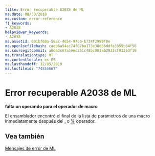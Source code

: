 ```yaml
---
title: Error recuperable A2038 de ML
ms.date: 08/30/2018
ms.custom: error-reference
f1_keywords:
- A2038
helpviewer_keywords:
- A2038
ms.assetid: 001bf60a-58ac-4654-97eb-b734f2999f8e
ms.openlocfilehash: caeb6a94ac74f07ba173e38d66ddfa3859b64f56
ms.sourcegitcommit: a6d63c07ab9ec251c48bc003ab2933cf01263f19
ms.translationtype: MT
ms.contentlocale: es-ES
ms.lasthandoff: 12/05/2019
ms.locfileid: "74856667"
---
```

# <a name="ml-nonfatal-error-a2038"></a>Error recuperable A2038 de ML

**falta un operando para el operador de macro**

El ensamblador encontró el final de la lista de parámetros de una macro inmediatamente después del [.](../../assembler/masm/operator-logical-not-masm-run-time.md) o [%](../../assembler/masm/operator-percent.md) operador.

## <a name="see-also"></a>Vea también

[Mensajes de error de ML](../../assembler/masm/ml-error-messages.md)<br/>